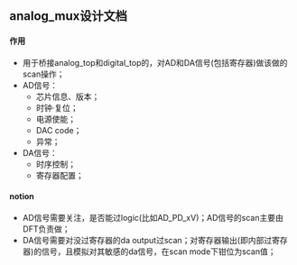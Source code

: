## analog_mux设计文档
#### 作用
- 用于桥接analog_top和digital_top的，对AD和DA信号(包括寄存器)做该做的scan操作；
- AD信号：
  - 芯片信息、版本；
  - 时钟·复位；
  - 电源使能；
  - DAC code；
  - 异常；
- DA信号：
  - 时序控制；
  - 寄存器配置；
#### notion
- AD信号需要关注，是否能过logic(比如AD_PD_xV)；AD信号的scan主要由DFT负责做；
- DA信号需要对没过寄存器的da output过scan；对寄存器输出(即内部过寄存器)的信号，且模拟对其敏感的da信号，在scan mode下钳位为scan值；